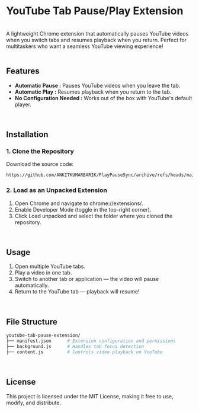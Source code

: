 # YouTube Tab Pause/Play Extension
<br>
A lightweight Chrome extension that automatically pauses YouTube videos when you switch tabs and resumes playback when you return. Perfect for multitaskers who want a seamless YouTube viewing experience!
<br><br>

## Features
<ul style = "list-style-type: disc;">
  <li><b>Automatic Pause :</b> Pauses YouTube videos when you leave the tab.</li>
  <li><b>Automatic Play :</b> Resumes playback when you return to the tab.</li>
  <li><b>No Configuration Needed :</b> Works out of the box with YouTube's default player.</li>
</ul>
<br>

## Installation
### 1. Clone the Repository
Download the source code:
```bash
https://github.com/ANKITKUMARBARIK/PlayPauseSync/archive/refs/heads/main.zip
```

### 2. Load as an Unpacked Extension
1. Open Chrome and navigate to chrome://extensions/.
2. Enable Developer Mode (toggle in the top-right corner).
3. Click Load unpacked and select the folder where you cloned the repository.
<br>

## Usage
1. Open multiple YouTube tabs.
2. Play a video in one tab.
3. Switch to another tab or application — the video will pause automatically.
4. Return to the YouTube tab — playback will resume!
<br>

## File Structure
```bash
youtube-tab-pause-extension/
├── manifest.json      # Extension configuration and permissions
├── background.js      # Handles tab focus detection
├── content.js         # Controls video playback on YouTube
```
<br>

## License
This project is licensed under the MIT License, making it free to use, modify, and distribute.
